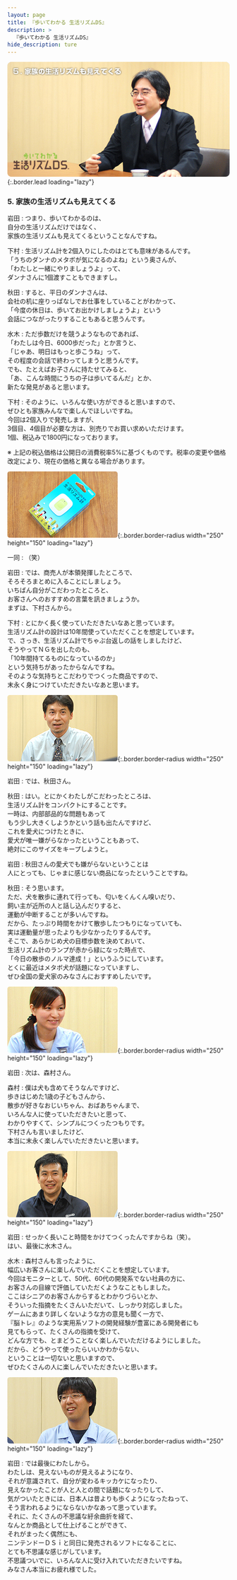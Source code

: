 ```yaml
---
layout: page
title: 『歩いてわかる 生活リズムDS』
description: >
  『歩いてわかる 生活リズムDS』
hide_description: ture
---
```


![](/others/interviews/jp/nds/imwj/vol1/img/mainvisual5.jpg){:.border.lead loading="lazy"}

### 5. 家族の生活リズムも見えてくる

岩田
: つまり、歩いてわかるのは、<br>自分の生活リズムだけではなく、<br>家族の生活リズムも見えてくるということなんですね。

下村
: 生活リズム計を2個入りにしたのはとても意味があるんです。<br>「うちのダンナのメタボが気になるのよね」という奥さんが、<br>「わたしと一緒にやりましょうよ」って、<br>ダンナさんに1個渡すこともできますし。

秋田
: すると、平日のダンナさんは、<br>会社の机に座りっぱなしでお仕事をしていることがわかって、<br>「今度の休日は、歩いてお出かけしましょうよ」という<br>会話につながったりすることもあると思うんです。

水木
: ただ歩数だけを競うようなものであれば、<br>「わたしは今日、6000歩だった」とか言うと、<br>「じゃあ、明日はもっと歩こうね」って、<br>その程度の会話で終わってしまうと思うんです。<br>でも、たとえばお子さんに持たせてみると、<br>「あ、こんな時間にうちの子は歩いてるんだ」とか、<br>新たな発見があると思います。

下村
: そのように、いろんな使い方ができると思いますので、<br>ぜひとも家族みんなで楽しんでほしいですね。<br>今回は2個入りで発売しますが、<br>3個目、4個目が必要な方は、別売りでお買い求めいただけます。<br>1個、税込みで1800円になっております。

※ 上記の税込価格は公開日の消費税率5%に基づくものです。税率の変更や価格改定により、現在の価格と異なる場合があります。

![](/others/interviews/jp/nds/imwj/vol1/img/photo23.jpg){:.border.border-radius width="250" height="150" loading="lazy"}

一同
: （笑）

岩田
: では、商売人が本領発揮したところで、<br>そろそろまとめに入ることにしましょう。<br>いちばん自分がこだわったところと、<br>お客さんへのおすすめの言葉を訊きましょうか。<br>まずは、下村さんから。

下村
: とにかく長く使っていただきたいなあと思っています。<br>生活リズム計の設計は10年間使っていただくことを想定しています。<br>で、さっき、生活リズム計でちゃぶ台返しの話をしましたけど、<br>そうやってＮＧを出したのも、<br>「10年間持てるものになっているのか」<br>という気持ちがあったからなんですね。<br>そのような気持ちとこだわりでつくった商品ですので、<br>末永く身につけていただきたいなあと思います。

![](/others/interviews/jp/nds/imwj/vol1/img/photo24.jpg){:.border.border-radius width="250" height="150" loading="lazy"}

岩田
: では、秋田さん。

秋田
: はい。とにかくわたしがこだわったところは、<br>生活リズム計をコンパクトにすることです。<br>一時は、内部部品的な問題もあって<br>もう少し大きくしようかという話も出たんですけど、<br>これを愛犬につけたときに、<br>愛犬が唯一嫌がらなかったということもあって、<br>絶対にこのサイズをキープしようと。

岩田
: 秋田さんの愛犬でも嫌がらないということは<br>人にとっても、じゃまに感じない商品になったということですね。

秋田
: そう思います。<br>ただ、犬を散歩に連れて行っても、匂いをくんくん嗅いだり、<br>飼い主が近所の人と話し込んだりすると、<br>運動が中断することが多いんですね。<br>だから、たっぷり時間をかけて散歩したつもりになっていても、<br>実は運動量が思ったよりも少なかったりするんです。<br>そこで、あらかじめ犬の目標歩数を決めておいて、<br>生活リズム計のランプが赤から緑になった時点で、<br>「今日の散歩のノルマ達成！」というふうにしています。<br>とくに最近はメタボ犬が話題になっていますし、<br>ぜひ全国の愛犬家のみなさんにおすすめしたいです。

![](/others/interviews/jp/nds/imwj/vol1/img/photo25.jpg){:.border.border-radius width="250" height="150" loading="lazy"}

岩田
: 次は、森村さん。

森村
: 僕は犬も含めてそうなんですけど、<br>歩きはじめた1歳の子どもさんから、<br>散歩が好きなおじいちゃん、おばあちゃんまで、<br>いろんな人に使っていただきたいと思って、<br>わかりやすくて、シンプルにつくったつもりです。<br>下村さんも言いましたけど、<br>本当に末永く楽しんでいただきたいと思います。

![](/others/interviews/jp/nds/imwj/vol1/img/photo26.jpg){:.border.border-radius width="250" height="150" loading="lazy"}

岩田
: せっかく長いこと時間をかけてつくったんですからね（笑）。<br>はい、最後に水木さん。

水木
: 森村さんも言ったように、<br>幅広いお客さんに楽しんでいただくことを想定しています。<br>今回はモニターとして、50代、60代の開発系でない社員の方に、<br>お客さんの目線で評価していただくようなこともしました。<br>ここはシニアのお客さんからするとわかりづらいとか、<br>そういった指摘をたくさんいただいて、しっかり対応しました。<br>ゲームにあまり詳しくないような方の意見も聞く一方で、<br>『脳トレ』のような実用系ソフトの開発経験が豊富にある開発者にも<br>見てもらって、たくさんの指摘を受けて、<br>どんな方でも、とまどうことなく楽しんでいただけるようにしました。<br>だから、どうやって使ったらいいかわからない、<br>ということは一切ないと思いますので、<br>ぜひたくさんの人に楽しんでいただきたいと思います。

![](/others/interviews/jp/nds/imwj/vol1/img/photo27.jpg){:.border.border-radius width="250" height="150" loading="lazy"}

岩田
: では最後にわたしから。<br>わたしは、見えないものが見えるようになり、<br>それが意識されて、自分が変わるキッカケになったり、<br>見えなかったことが人と人との間で話題になったりして、<br>気がついたときには、日本人は昔よりも歩くようになったねって、<br>そう言われるようにならないかなあって思っています。<br>それに、たくさんの不思議な紆余曲折を経て、<br>なんとか商品として仕上げることができて、<br>それがまったく偶然にも、<br>ニンテンドーＤＳｉと同日に発売されるソフトになることに、<br>とても不思議な感じがしています。<br>不思議ついでに、いろんな人に受け入れていただきたいですね。<br>みなさん本当にお疲れ様でした。

